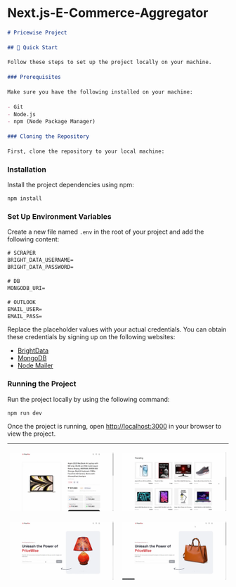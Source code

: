# Next.js-E-Commerce-Aggregator

```markdown
# Pricewise Project

## 🤸 Quick Start

Follow these steps to set up the project locally on your machine.

### Prerequisites

Make sure you have the following installed on your machine:

- Git
- Node.js
- npm (Node Package Manager)

### Cloning the Repository

First, clone the repository to your local machine:
```


### Installation

Install the project dependencies using npm:

```bash
npm install
```

### Set Up Environment Variables

Create a new file named `.env` in the root of your project and add the following content:

```plaintext
# SCRAPER
BRIGHT_DATA_USERNAME=
BRIGHT_DATA_PASSWORD=

# DB
MONGODB_URI=

# OUTLOOK
EMAIL_USER=
EMAIL_PASS=
```

Replace the placeholder values with your actual credentials. You can obtain these credentials by signing up on the following websites:

- [BrightData](https://brightdata.com/)
- [MongoDB](https://www.mongodb.com/)
- [Node Mailer](https://nodemailer.com/)

### Running the Project

Run the project locally by using the following command:

```bash
npm run dev
```

Once the project is running, open [http://localhost:3000](http://localhost:3000) in your browser to view the project.

---
<div style="display: grid; grid-template-columns: 1fr 1fr; gap: 10px;">
  <div style="padding: 5px;">
    <img src="images/img1.png" alt="Image 1" style="width: 100%; height: auto;" />
  </div>
  <div style="padding: 5px;">
    <img src="images/img2.png" alt="Image 2" style="width: 100%; height: auto;" />
  </div>
  <div style="padding: 5px;">
    <img src="images/img3.png" alt="Image 3" style="width: 100%; height: auto;" />
  </div>
  <div style="padding: 5px;">
    <img src="images/img4.png" alt="Image 4" style="width: 100%; height: auto;" />
  </div>
</div>


